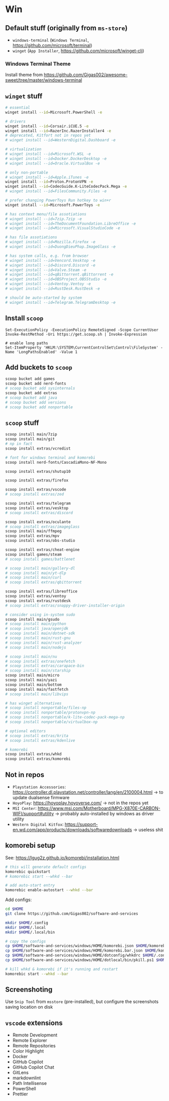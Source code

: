 # Win

## Default stuff (originally from `ms-store`)

- `windows-terminal` (`Windows Terminal`, <https://github.com/microsoft/terminal>)
- `winget` (`App Installer`, <https://github.com/microsoft/winget-cli>)

### Windows Terminal Theme

Install theme from <https://github.com/Gigas002/awesome-sweet/tree/master/windows-terminal>

## `winget` stuff

```sh
# essential
winget install --id=Microsoft.PowerShell -e

# drivers
winget install --id=Corsair.iCUE.5 -e
winget install --id=RazerInc.RazerInstaller4 -e
# deprecated, Kitfort not in repos yet
# winget install --id=WesternDigital.Dashboard -e

# virtualization
# winget install --id=Microsoft.WSL -e
# winget install --id=Docker.DockerDesktop -e
# winget install --id=Oracle.VirtualBox -e

# only non-portable
# winget install --id=Apple.iTunes -e
winget install --id=Proton.ProtonVPN -e
winget install --id=CodecGuide.K-LiteCodecPack.Mega -e
# winget install --id=FilesCommunity.Files -e

# prefer changing PowerToys Run hotkey to win+r
winget install --id=Microsoft.PowerToys -e

# has context menu/file assotiations
# winget install --id=7zip.7zip -e
# winget install --id=TheDocumentFoundation.LibreOffice -e
# winget install --id=Microsoft.VisualStudioCode -e

# has file assotiations
# winget install --id=Mozilla.Firefox -e
# winget install --id=DuongDieuPhap.ImageGlass -e

# has system calls, e.g. from browser
# winget install --id=Vencord.Vesktop -e
# winget install --id=Discord.Discord -e
# winget install --id=Valve.Steam -e
# winget install --id=qBittorrent.qBittorrent -e
# winget install --id=OBSProject.OBSStudio -e
# winget install --id=Ventoy.Ventoy -e
# winget install --id=RustDesk.RustDesk -e

# should be auto-started by system
# winget install --id=Telegram.TelegramDesktop -e
```

## Install `scoop`

```pwsh
Set-ExecutionPolicy -ExecutionPolicy RemoteSigned -Scope CurrentUser
Invoke-RestMethod -Uri https://get.scoop.sh | Invoke-Expression

# enable long paths
Set-ItemProperty 'HKLM:\SYSTEM\CurrentControlSet\Control\FileSystem' -Name 'LongPathsEnabled' -Value 1
```

## Add buckets to `scoop`

```sh
scoop bucket add games
scoop bucket add nerd-fonts
# scoop bucket add sysinternals
scoop bucket add extras
# scoop bucket add java
# scoop bucket add versions
# scoop bucket add nonportable
```

## `scoop` stuff

```sh
scoop install main/7zip
scoop install main/git
# np in fact
scoop install extras/vcredist

# font for windows terminal and komorebi
scoop install nerd-fonts/CascadiaMono-NF-Mono

scoop install extras/shutup10

scoop install extras/firefox

scoop install extras/vscode
# scoop install extras/zed

scoop install extras/telegram
scoop install extras/vesktop
# scoop install extras/discord

scoop install extras/oculante
# scoop install extras/imageglass
scoop install main/ffmpeg
scoop install extras/mpv
scoop install extras/obs-studio

scoop install extras/cheat-engine
scoop install games/steam
# scoop install games/battlenet

# scoop install main/gallery-dl
# scoop install main/yt-dlp
# scoop install main/curl
# scoop install extras/qbittorrent

scoop install extras/libreoffice
scoop install extras/ventoy
scoop install extras/rustdesk
# scoop install extras/snappy-driver-installer-origin

# consider using in-system sudo
scoop install main/gsudo
# scoop install main/python
# scoop install java/openjdk
# scoop install main/dotnet-sdk
# scoop install main/rust-gnu
# scoop install main/rust-analyzer
# scoop install main/nodejs

# scoop install main/nu
# scoop install extras/onefetch
# scoop install extras/carapace-bin
# scoop install main/starship
scoop install main/micro
scoop install main/yazi
scoop install main/bottom
scoop install main/fastfetch
# scoop install main/libvips

# has winget alternatives
# scoop install nonportable/files-np
# scoop install nonportable/protonvpn-np
# scoop install nonportable/k-lite-codec-pack-mega-np
# scoop install nonportable/virtualbox-np

# optional editors
# scoop install extras/krita
# scoop install extras/kdenlive

# komorebi
scoop install extras/whkd
scoop install extras/komorebi
```

## Not in repos

- `Playstation Accessories`: <https://controller.dl.playstation.net/controller/lang/en/2100004.html> -> to update dualsense firmware
- `HoyoPlay`: <https://hoyoplay.hoyoverse.com/> -> not in the repos yet
- `MSI Center`: <https://www.msi.com/Motherboard/MPG-X870E-CARBON-WIFI/support#utility> -> probably auto-installed by windows as driver utility
- `Western Digital Kitfox`: <https://support-en.wd.com/app/products/downloads/softwaredownloads> -> useless shit

## komorebi setup

See: <https://lgug2z.github.io/komorebi/installation.html>

```sh
# this will generate default configs
komorebic quickstart
# komorebic start --whkd --bar

# add auto-start entry
komorebic enable-autostart --whkd --bar
```

Add configs:

```sh
cd $HOME
git clone https://github.com/Gigas002/software-and-services

mkdir $HOME/.config
mkdir $HOME/.local
mkdir $HOME/.local/bin

# copy the configs
cp $HOME/software-and-services/windows/HOME/komorebi.json $HOME/komorebi.json
cp $HOME/software-and-services/windows/HOME/komorebi.bar.json $HOME/komorebi.bar.json
cp $HOME/software-and-services/windows/HOME/dotconfig/whkdrc $HOME/.config/whkdrc
cp $HOME/software-and-services/windows/HOME/dotlocal/bin/pkill.ps1 $HOME/dotlocal/bin/pkill.ps1

# kill whkd & komorebi if it's running and restart
komorebic start --whkd --bar
```

## Screenshoting

Use `Snip Tool` from `msstore` (pre-installed), but configure the screenshots saving location on disk

## `vscode` extensions

- Remote Development
- Remote Explorer
- Remote Repositories
- Color Highlight
- Docker
- GitHub Copilot
- GitHub Copilot Chat
- GitLens
- markdownlint
- Path Intellisense
- PowerShell
- Prettier
